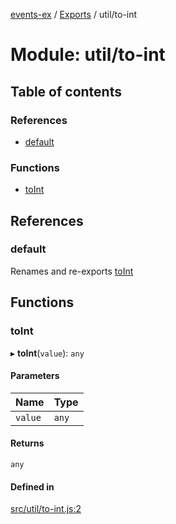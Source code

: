 [events-ex](../README.md) / [Exports](../modules.md) / util/to-int

# Module: util/to-int

## Table of contents

### References

- [default](util_to_int.md#default)

### Functions

- [toInt](util_to_int.md#toint)

## References

### default

Renames and re-exports [toInt](util_to_int.md#toint)

## Functions

### toInt

▸ **toInt**(`value`): `any`

#### Parameters

| Name | Type |
| :------ | :------ |
| `value` | `any` |

#### Returns

`any`

#### Defined in

[src/util/to-int.js:2](https://github.com/snowyu/events-ex.js/blob/ccd8835/src/util/to-int.js#L2)
